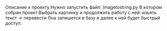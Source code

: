 Описание к проекту
Нужно запустить файл: Imagetostring.py
В котором собран проект
Выбрать картинку и продолжить работу с ней: изьять текст -> перевести
Она запишется в базу и далее к ней будет быстрый доступ.
